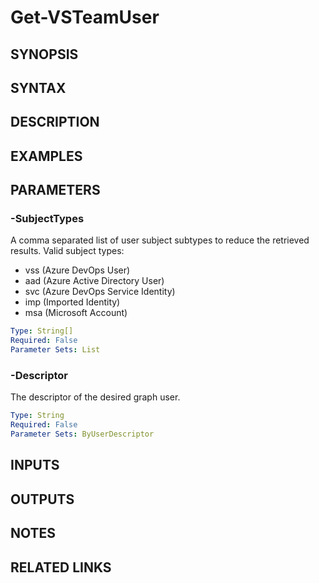 <!-- #include "./common/header.md" -->

# Get-VSTeamUser

## SYNOPSIS

<!-- #include "./synopsis/Get-VSTeamUser.md" -->

## SYNTAX

## DESCRIPTION

<!-- #include "./synopsis/Get-VSTeamUser.md" -->

## EXAMPLES

## PARAMETERS

### -SubjectTypes

A comma separated list of user subject subtypes to reduce the retrieved results.
Valid subject types:

- vss (Azure DevOps User)
- aad (Azure Active Directory User)
- svc (Azure DevOps Service Identity)
- imp (Imported Identity)
- msa (Microsoft Account)

```yaml
Type: String[]
Required: False
Parameter Sets: List
```

### -Descriptor

The descriptor of the desired graph user.

```yaml
Type: String
Required: False
Parameter Sets: ByUserDescriptor
```

## INPUTS

## OUTPUTS

## NOTES

## RELATED LINKS